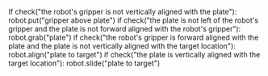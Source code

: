 

If check("the robot's gripper is not vertically aligned with the plate"):
    robot.put("gripper above plate")
if check("the plate is not left of the robot's gripper and the plate is not forward aligned with the robot's gripper"):
    robot.grab("plate")
if check("the robot's gripper is forward aligned with the plate and the plate is not vertically aligned with the target location"):
    robot.align("plate to target")
if check("the plate is vertically aligned with the target location"):
    robot.slide("plate to target")